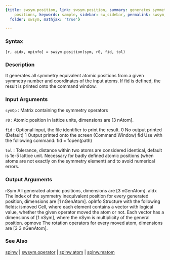 ```yaml
---
{title: swsym.position, link: swsym.position, summary: generates symmetry equivalent
    positions, keywords: sample, sidebar: sw_sidebar, permalink: swsym_position.html,
  folder: swsym, mathjax: 'true'}

---
```


### Syntax

`[r, aidx, opinfo] = swsym.position(sym, r0, fid, tol)`

### Description

It generates all symmetry equivalent atomic positions from a given
symmetry number and coordinates of the input atoms. If fid is defined,
the result is printed onto the command window.
 

### Input Arguments

`symOp`
: Matrix containing the symmetry operators 

`r0`
: Atomic position in lattice units, dimensions are [3 nAtom].

`fid`
: Optional input, the file identifier to print the result.
      0   No output printed (Default)
      1   Output printed onto the screen (Command Window)
      fid Use with the following command: fid = fopen(path)

`tol`
: Tolerance, distance within two atoms are considered
  identical, default is 1e-5 lattice unit. Necessary for
  badly defined atomic positions (when atoms are not exactly
  on the symmetry element) and to avoid numerical errors.

### Output Arguments

rSym          All generated atomic positions, dimensions are
              [3 nGenAtom].
aIdx          The index of the symmetry inequivalent position for every
              generated position, dimensions are [1 nGenAtom].
opInfo        Structure with the following fields:
  ismoved         Cell, where each element contains a vector with logical
                  value, whether the given operator moved the atom or
                  not. Each vector has a dimensions of [1 nSym], where
                  the nSym is multiplicity of the general position.
  opmove          The rotation operators for every moved atom, dimensions
                  are [3 3 nGenAtom].

### See Also

[spinw](spinw.html) \| [swsym.operator](swsym_operator.html) \| [spinw.atom](spinw_atom.html) \| [spinw.matom](spinw_matom.html)


